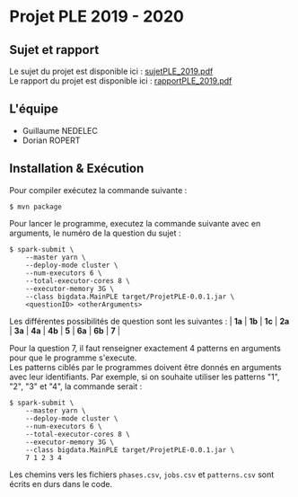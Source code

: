 # Projet PLE 2019 - 2020

## Sujet et rapport
Le sujet du projet est disponible ici : [sujetPLE_2019.pdf](./sujetPLE_2019.pdf)  
Le rapport du projet est disponible ici : [rapportPLE_2019.pdf](./rapportPLE_2019.pdf)

## L'équipe
* Guillaume NEDELEC
* Dorian ROPERT

## Installation & Exécution
Pour compiler exécutez la commande suivante : 

    $ mvn package
    
Pour lancer le programme, executez la commande suivante avec en arguments, le numéro de la question du sujet :
    
    $ spark-submit \
        --master yarn \
        --deploy-mode cluster \
        --num-executors 6 \
        --total-executor-cores 8 \
        --executor-memory 3G \
        --class bigdata.MainPLE target/ProjetPLE-0.0.1.jar \
        <questionID> <otherArguments>
    
Les différentes possibilités de question sont les suivantes : 
| **1a** | **1b** | **1c** | **2a** | **3a** | **4a** | **4b** | **5** | **6a** | **6b** | **7** |

Pour la question 7, il faut renseigner exactement 4 patterns en arguments pour que le programme s'execute.  
Les patterns ciblés par le programmes doivent être donnés en arguments avec leur identifiants. Par exemple, si on souhaite utiliser les patterns "1", "2", "3" et "4", la commande serait : 

    $ spark-submit \
        --master yarn \
        --deploy-mode cluster \
        --num-executors 6 \
        --total-executor-cores 8 \
        --executor-memory 3G \
        --class bigdata.MainPLE target/ProjetPLE-0.0.1.jar \
        7 1 2 3 4

Les chemins vers les fichiers `phases.csv`, `jobs.csv` et `patterns.csv` sont écrits en durs dans le code.  
